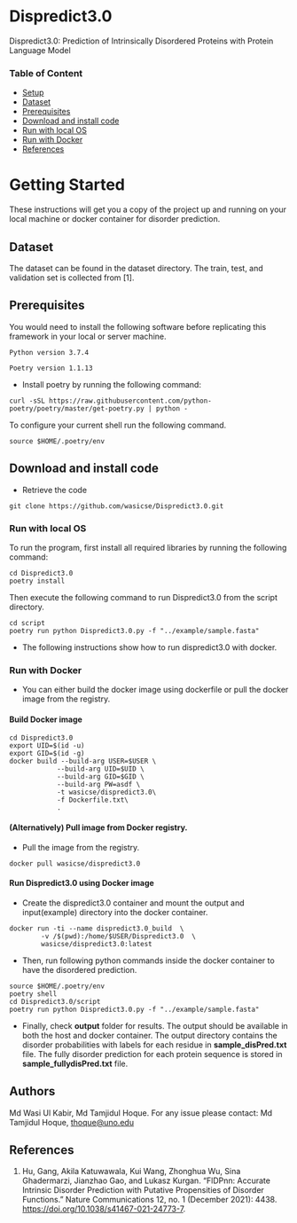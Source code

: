 #   Dispredict3.0
Dispredict3.0: Prediction of Intrinsically Disordered Proteins with Protein
Language Model

### Table of Content

- [Setup](#getting-started)
- [Dataset](#Dataset)
- [Prerequisites](#Prerequisites)
- [Download and install code](#download-and-install-code)
- [Run with local OS](#Run-with-local-OS)
- [Run with Docker](#Run-with-Docker)
- [References](#References) 

# Getting Started
 

These instructions will get you a copy of the project up and running on your local machine or docker container for disorder prediction. 

 ## Dataset
The dataset can be found in the dataset directory. The train, test, and validation set is collected from [1].

## Prerequisites

You would need to install the following software before replicating this framework in your local or server machine.

 ```
Python version 3.7.4

Poetry version 1.1.13
 ```
- Install poetry by running the following command:
 ```
curl -sSL https://raw.githubusercontent.com/python-poetry/poetry/master/get-poetry.py | python -
 ```
To configure your current shell run the following command.
```
source $HOME/.poetry/env
 ``` 
## Download and install code

- Retrieve the code

```
git clone https://github.com/wasicse/Dispredict3.0.git
```

### Run with local OS

To run the program, first install all required libraries by running the following command:

```
cd Dispredict3.0
poetry install
```

Then execute the following command to run Dispredict3.0 from the script directory.

```
cd script
poetry run python Dispredict3.0.py -f "../example/sample.fasta"
```

- The following instructions show how to run dispredict3.0 with docker.

### Run with Docker
- You can either build the docker image using dockerfile or pull the docker image from the registry.
#### Build Docker image 

```
cd Dispredict3.0
export UID=$(id -u)
export GID=$(id -g)
docker build --build-arg USER=$USER \
            --build-arg UID=$UID \
            --build-arg GID=$GID \
            --build-arg PW=asdf \
            -t wasicse/dispredict3.0\
            -f Dockerfile.txt\
            .        
```
 #### (Alternatively) Pull image from Docker registry.

- Pull the image from the registry.
 ```
 docker pull wasicse/dispredict3.0
```
#### Run Dispredict3.0 using Docker image
- Create the dispredict3.0 container and mount the output and input(example) directory into the docker container.

```
docker run -ti --name dispredict3.0_build  \
        -v /$(pwd):/home/$USER/Dispredict3.0  \
        wasicse/dispredict3.0:latest
```

- Then, run following python commands inside the docker container to have the disordered prediction.

```
source $HOME/.poetry/env
poetry shell
cd Dispredict3.0/script
poetry run python Dispredict3.0.py -f "../example/sample.fasta"
```

- Finally, check **output** folder for results. The output should be available in both the host and docker container. The output directory contains the disorder probabilities with labels for each residue in **sample_disPred.txt** file. The fully disorder prediction for each protein sequence is stored in **sample_fullydisPred.txt** file.



## Authors

Md Wasi Ul Kabir, Md Tamjidul Hoque. For any issue please contact: Md Tamjidul Hoque, thoque@uno.edu 

## References

1. Hu, Gang, Akila Katuwawala, Kui Wang, Zhonghua Wu, Sina Ghadermarzi, Jianzhao Gao, and Lukasz Kurgan. “FlDPnn: Accurate Intrinsic Disorder Prediction with Putative Propensities of Disorder Functions.” Nature Communications 12, no. 1 (December 2021): 4438. https://doi.org/10.1038/s41467-021-24773-7.




